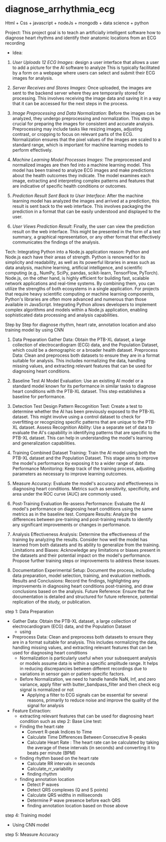 # diagnose_arrhythmia_ecg
Html + Css + javascript + nodeJs + mongodb + data science + python

Project: This project goal is to teach an artificially intelligent software how to diagnose heart rhythms and identify their anatomic
locations from an ECG recording
* Idea:

1. *User Uploads 12 ECG Images*: design a user interface that allows a user to add a picture for the AI software to analyze This is typically facilitated by a form on a webpage where users can select and submit their ECG images for analysis.

2. *Server Receives and Stores Images*: Once uploaded, the images are sent to the backend server where they are temporarily stored for processing. This involves receiving the image data and saving it in a way that it can be accessed for the next steps in the process.

3. *Image Preprocessing and Data Normalization*: Before the images can be analyzed, they undergo preprocessing and normalization. This step is crucial for preparing the images for consistent and accurate analysis. Preprocessing may include tasks like resizing images, adjusting contrast, or cropping to focus on relevant parts of the ECG. Normalization ensures that the pixel values of the images are scaled to a standard range, which is important for machine learning models to perform effectively.

4. *Machine Learning Model Processes Images*: The preprocessed and normalized images are then fed into a machine learning model. This model has been trained to analyze ECG images and make predictions about the health outcomes they indicate. The model examines each image, extracting and interpreting complex patterns and features that are indicative of specific health conditions or outcomes.

5. *Prediction Result Sent Back to User Interface*: After the machine learning model has analyzed the images and arrived at a prediction, this result is sent back to the web interface. This involves packaging the prediction in a format that can be easily understood and displayed to the user.

6. *User Views Prediction Result*: Finally, the user can view the prediction result on the web interface. This might be presented in the form of a text summary, a graphical representation, or any other format that effectively communicates the findings of the analysis.


Tech: Integrating Python into a Node.js application
    reason: Python and Node.js each have their areas of strength. Python is renowned for its simplicity and readability, as well as its powerful libraries in areas such as data analysis, machine learning, artificial intelligence, and scientific computing (e.g., NumPy, SciPy, pandas, scikit-learn, TensorFlow, PyTorch). Node.js, on the other hand, is highly efficient for building fast, scalable network applications and real-time systems. By combining them, you can utilize the strengths of both ecosystems in a single application. For projects that require heavy scientific computing or machine learning components, Python's libraries are often more advanced and numerous than those available in JavaScript. Integrating Python allows developers to implement complex algorithms and models within a Node.js application, enabling sophisticated data processing and analysis capabilities.

Step by Step for diagnose rhythm, heart rate, annotation location and also training model by using CNN
1. Data Preparation
Gather Data: Obtain the PTB-XL dataset, a large collection of electrocardiogram (ECG) data, and the Population Dataset, which could be a demographic or a broader health dataset.
Preprocess Data: Clean and preprocess both datasets to ensure they are in a format suitable for analysis. This includes normalizing the data, handling missing values, and extracting relevant features that can be used for diagnosing heart conditions.

2. Baseline Test
AI Model Evaluation: Use an existing AI model or a standard model known for its performance in similar tasks to diagnose heart conditions with the PTB-XL dataset. This step establishes a baseline for performance.

3. Detection Test
Design Pattern Recognition Test: Create a test to determine whether the AI has been previously exposed to the PTB-XL dataset. This might involve using a control dataset to check for overfitting or recognizing specific patterns that are unique to the PTB-XL dataset.
Assess Recognition Ability: Use a separate set of data to evaluate the AI's capability in identifying patterns that are specific to the PTB-XL dataset. This can help in understanding the model's learning and generalization capabilities.

4. Training
Combined Dataset Training: Train the AI model using both the PTB-XL dataset and the Population Dataset. This stage aims to improve the model's performance by exposing it to a wider range of data.
Performance Monitoring: Keep track of the training process, adjusting parameters as necessary to improve learning outcomes.

5. Measure Accuracy: Evaluate the model's accuracy and effectiveness in diagnosing heart conditions. Metrics such as sensitivity, specificity, and area under the ROC curve (AUC) are commonly used.

6. Post-Training Evaluation
Re-assess Performance: Evaluate the AI model's performance on diagnosing heart conditions using the same metrics as in the baseline test.
Compare Results: Analyze the differences between pre-training and post-training results to identify any significant improvements or changes in performance.

7. Analysis
Effectiveness Analysis: Determine the effectiveness of the training by analyzing the results. Consider how well the model has learned from both datasets and its ability to generalize from the training.
Limitations and Biases: Acknowledge any limitations or biases present in the datasets and their potential impact on the model's performance. Propose further training steps or improvements to address these issues.

8. Documentation
Experimental Setup: Document the process, including data preparation, model selection, training, and evaluation methods.
Results and Conclusions: Record the findings, highlighting any improvements in diagnosing heart conditions post-training, and draw conclusions based on the analysis.
Future Reference: Ensure that the documentation is detailed and structured for future reference, potential replication of the study, or publication.


step 1: Data Preparation
- Gather Data: Obtain the PTB-XL dataset, a large collection of electrocardiogram (ECG) data, and the Population Dataset
    + using 
- Preprocess Data: Clean and preprocess both datasets to ensure they are in a format suitable for analysis. This includes normalizing the data, handling missing values, and extracting relevant features that can be used for diagnosing heart conditions 
    + Normalization is particularly useful when your subsequent analysis or models assume data is within a specific amplitude range. It helps in reducing discrepancies between different recordings due to variations in sensor gain or patient-specific factors.
    + Before Normalization, we need to handle  handle NaN, Inf, and zero variance, apply filter with butter_bandpass_filter and then check ecg signal is normalized or not
        - Applying a filter to ECG signals can be essential for several reasons, primarily to reduce noise and improve the quality of the signal for analysis
- Feature Extraction:
    + extracting relevant features that can be used for diagnosing heart condition such as 
step 2: Base Line test:
    + Finding the heart rate
        - Convert R-peak Indices to Time
        - Calculate Time Differences Between Consecutive R-peaks
        - Calculate Heart Rate : The heart rate can be calculated by taking the average of these intervals (in seconds) and converting it to beats per minute (BPM)
    + finding rhythm based on the heart rate
        - Calculate RR intervals in seconds
        - Calculate_rr_variability
        - finding rhythm
    + finding annotation location 
        - Detect P waves
        - Detect QRS complexes (Q and S points)
        - Calculate QRS widths in milliseconds
        - Determine P wave presence before each QRS
        - finding annotation location based on those above

step 4: Training model 
- Using CNN model 

step 5: Measure Accuracy


